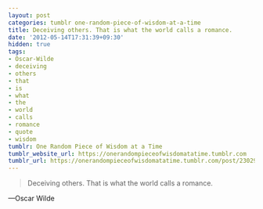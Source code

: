 ```yaml
---
layout: post
categories: tumblr one-random-piece-of-wisdom-at-a-time
title: Deceiving others. That is what the world calls a romance.
date: '2012-05-14T17:31:39+09:30'
hidden: true
tags:
- Oscar-Wilde
- deceiving
- others
- that
- is
- what
- the
- world
- calls
- romance
- quote
- wisdom
tumblr: One Random Piece of Wisdom at a Time
tumblr_website_url: https://onerandompieceofwisdomatatime.tumblr.com
tumblr_url: https://onerandompieceofwisdomatatime.tumblr.com/post/23029463480/deceiving-others-that-is-what-the-world-calls-a
---
```

> Deceiving others. That is what the world calls a romance.

—Oscar Wilde
